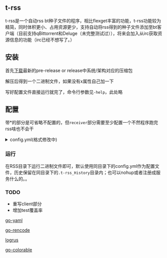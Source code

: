 ## t-rss
t-rss是一个自动rss bt种子文件的程序，相比flexget丰富的功能，t-rss功能较为精简，同时体积更小、占用资源更少，支持自动将rss得到的种子文件添加至bt客户端（目前支持qBittorrent和Deluge（未完整测试过）），将来会加入从irc获取资源信息的功能（irc已经不想写了。）

## 安装
首先[下载](https://github.com/capric98/t-rss/releases)最新的pre-release or release中系统/架构对应的压缩包

解压后得到一个二进制文件，如果没有x属性自己加一下

写好配置文件直接运行就完了，命令行参数见`-help`，此处略

## 配置
带*的部分是可省略不配置的，但`receiver`部分需要至少配置一个不然程序跑完rss啥也不会干

<details>
<summary>config.yml(格式修改中)</summary>

```yaml
GLOBAL:
  log_file: # empty -> stderr
  history:
    max_age: 30s # {int}s/m/h/d
    save_to: # ~/home/.t-rss/history/
  timeout: 1m

TASKS:
  Name_of_task0:
    rss:
      url: http(s)://example.com
      method: GET #*GET/POST
      headers:    #*if needed
        Cookie: something
        Key: Value
      interval: 10s # {int}s/m/h/d
    filter:
      content_size:
        min:
        max:
      regexp:
        accept:
          - A
        reject:
          - B
    quota:
      num: 65535
      size:
    edit:
      tracker:
        delete:
          - share
        add:
          - http(s)://example.com/
    receiver:
      save_to: /home/WatchDir/
      client:
        Name_of_client0:
          type: qBittorrent
          url: http(s)://example.com
          username: admin
          password: adminadmin
          dlLimit:
          upLimit:
          pause: true
          savepath: /home/Downloads
        Name_of_client1:
          type: Deluge
          host: 127.0.0.1:1234
          username:
          password:

  Name_of_task1:
    rss:
      url: http(s)://example.com
      receiver:
        save_path: /home/WatchDir/
  Name_of_task2:
    rss:
      url: http(s)://example.com
      receiver:
        save_path: /home/WatchDir/

```

</details>

### 运行
在RSS目录下运行二进制文件即可，默认使用同目录下的config.yml作为配置文件，历史保留在同目录下的`.t-rss_History`目录内；也可以nohup或者注册成服务什么的。。

### TODO
  * 重写client部分
  * 增加test覆盖率

[go-yaml](https://github.com/go-yaml/yaml)

[go-rencode](https://github.com/gdm85/go-rencode)

[logrus](https://github.com/sirupsen/logrus)

[go-colorable](https://github.com/mattn/go-colorable)

